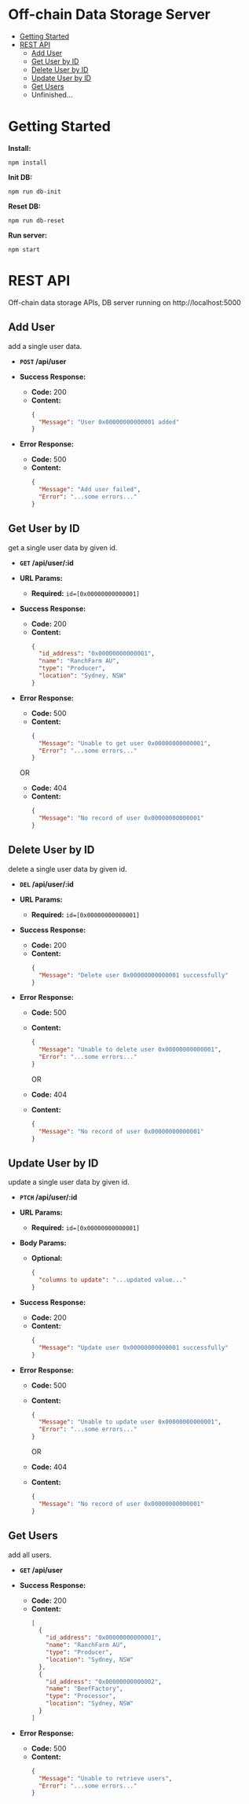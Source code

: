 # Off-chain Data Storage Server

- [Getting Started](#Getting-Started)
- [REST API](#rest-api)
  - [Add User](#Add-User)
  - [Get User by ID](#Get-User-by-ID)
  - [Delete User by ID](#Delete-User-by-ID)
  - [Update User by ID](#Update-User-by-ID)
  - [Get Users](#Get-Users)
  - Unfinished...

# Getting Started

**Install:**

```
npm install
```

**Init DB:**

```
npm run db-init
```

**Reset DB:**

```
npm run db-reset
```

**Run server:**

```
npm start
```

# REST API

Off-chain data storage APIs, DB server running on http://localhost:5000

## **Add User**

add a single user data.

- **`POST` /api/user**

- **Success Response:**

  - **Code:** 200 <br />
  - **Content:**
    ```json
    {
      "Message": "User 0x00000000000001 added"
    }
    ```

- **Error Response:**

  - **Code:** 500 <br />
  - **Content:**
    ```json
    {
      "Message": "Add user failed",
      "Error": "...some errors..."
    }
    ```

## **Get User by ID**

get a single user data by given id.

- **`GET` /api/user/:id**

- **URL Params:**

  - **Required:** `id=[0x00000000000001]`

- **Success Response:**

  - **Code:** 200 <br />
  - **Content:**
    ```json
    {
      "id_address": "0x00000000000001",
      "name": "RanchFarm AU",
      "type": "Producer",
      "location": "Sydney, NSW"
    }
    ```

- **Error Response:**

  - **Code:** 500 <br />
  - **Content:**
    ```json
    {
      "Message": "Unable to get user 0x00000000000001",
      "Error": "...some errors..."
    }
    ```

  OR

  - **Code:** 404 <br />
  - **Content:**
    ```json
    {
      "Message": "No record of user 0x00000000000001"
    }
    ```

## **Delete User by ID**

delete a single user data by given id.

- **`DEL` /api/user/:id**

- **URL Params:**

  - **Required:** `id=[0x00000000000001]`

- **Success Response:**

  - **Code:** 200 <br />
  - **Content:**
    ```json
    {
      "Message": "Delete user 0x00000000000001 successfully"
    }
    ```

- **Error Response:**

  - **Code:** 500 <br />
  - **Content:**

    ```json
    {
      "Message": "Unable to delete user 0x00000000000001",
      "Error": "...some errors..."
    }
    ```

    OR

  - **Code:** 404 <br />
  - **Content:**
    ```json
    {
      "Message": "No record of user 0x00000000000001"
    }
    ```

## **Update User by ID**

update a single user data by given id.

- **`PTCH` /api/user/:id**

- **URL Params:**

  - **Required:** `id=[0x00000000000001]`

- **Body Params:**

  - **Optional:**
    ```json
    {
      "columns to update": "...updated value..."
    }
    ```

- **Success Response:**

  - **Code:** 200 <br />
  - **Content:**
    ```json
    {
      "Message": "Update user 0x00000000000001 successfully"
    }
    ```

- **Error Response:**

  - **Code:** 500 <br />
  - **Content:**

    ```json
    {
      "Message": "Unable to update user 0x00000000000001",
      "Error": "...some errors..."
    }
    ```

    OR

  - **Code:** 404 <br />
  - **Content:**
    ```json
    {
      "Message": "No record of user 0x00000000000001"
    }
    ```

## **Get Users**

add all users.

- **`GET` /api/user**

- **Success Response:**

  - **Code:** 200 <br />
  - **Content:**
    ```json
    [
      {
        "id_address": "0x00000000000001",
        "name": "RanchFarm AU",
        "type": "Producer",
        "location": "Sydney, NSW"
      },
      {
        "id_address": "0x00000000000002",
        "name": "BeefFactory",
        "type": "Processor",
        "location": "Sydney, NSW"
      }
    ]
    ```

- **Error Response:**

  - **Code:** 500 <br />
  - **Content:**
    ```json
    {
      "Message": "Unable to retrieve users",
      "Error": "...some errors..."
    }
    ```
